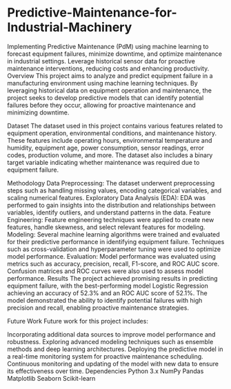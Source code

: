 # Predictive-Maintenance-for-Industrial-Machinery
Implementing Predictive Maintenance (PdM) using machine learning to forecast equipment failures, minimize downtime, and optimize maintenance in industrial settings. Leverage historical sensor data for proactive maintenance interventions, reducing costs and enhancing productivity.
Overview
This project aims to analyze and predict equipment failure in a manufacturing environment using machine learning techniques. By leveraging historical data on equipment operation and maintenance, the project seeks to develop predictive models that can identify potential failures before they occur, allowing for proactive maintenance and minimizing downtime.

Dataset
The dataset used in this project contains various features related to equipment operation, environmental conditions, and maintenance history. These features include operating hours, environmental temperature and humidity, equipment age, power consumption, sensor readings, error codes, production volume, and more. The dataset also includes a binary target variable indicating whether maintenance was required due to equipment failure.

Methodology
Data Preprocessing: The dataset underwent preprocessing steps such as handling missing values, encoding categorical variables, and scaling numerical features.
Exploratory Data Analysis (EDA): EDA was performed to gain insights into the distribution and relationships between variables, identify outliers, and understand patterns in the data.
Feature Engineering: Feature engineering techniques were applied to create new features, handle skewness, and select relevant features for modeling.
Modeling: Several machine learning algorithms were trained and evaluated for their predictive performance in identifying equipment failure. Techniques such as cross-validation and hyperparameter tuning were used to optimize model performance.
Evaluation: Model performance was evaluated using metrics such as accuracy, precision, recall, F1-score, and ROC AUC score. Confusion matrices and ROC curves were also used to assess model performance.
Results
The project achieved promising results in predicting equipment failure, with the best-performing model Logistic Regression achieving an accuracy of 52.3% and an ROC AUC score of 52.1%. The model demonstrated the ability to identify potential failures with high precision and recall, enabling proactive maintenance strategies.

Future Work
Future work for this project includes:

Incorporating additional data sources to improve model performance and robustness.
Exploring advanced modeling techniques such as ensemble methods and deep learning architectures.
Deploying the predictive model in a real-time monitoring system for proactive maintenance scheduling.
Continuous monitoring and updating of the model with new data to ensure its effectiveness over time.
Dependencies
Python 3.x
NumPy
Pandas
Matplotlib
Seaborn
Scikit-learn
